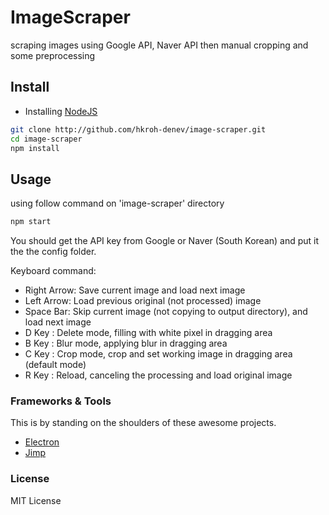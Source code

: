 

# ImageScraper

scraping images using Google API, Naver API then manual cropping and some preprocessing


## Install

* Installing [NodeJS](https://nodejs.org/en/)

```sh
git clone http://github.com/hkroh-denev/image-scraper.git
cd image-scraper
npm install
```

## Usage

using follow command on 'image-scraper' directory

```sh
npm start
```

You should get the API key from Google or Naver (South Korean) and put it the the config folder.

Keyboard command:

* Right Arrow: Save current image and load next image
* Left Arrow: Load previous original (not processed) image
* Space Bar: Skip current image (not copying to output directory), and load next image
* D Key : Delete mode, filling with white pixel in dragging area
* B Key : Blur mode, applying blur in dragging area
* C Key : Crop mode, crop and set working image in dragging area (default mode)
* R Key : Reload, canceling the processing and load original image

### Frameworks & Tools
This is by standing on the shoulders of these awesome projects.
* [Electron](https://github.com/electron/electron)
* [Jimp](https://github.com/oliver-moran/jimp)  

### License

MIT License